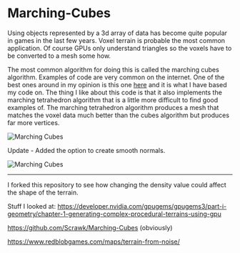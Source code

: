 # Marching-Cubes

Using objects represented by a 3d array of data has become quite popular in games in the last few years. Voxel terrain is probable the most common application. Of course GPUs only understand triangles so the voxels have to be converted to a mesh some how.

 
The most common algorithm for doing this is called the marching cubes algorithm. Examples of code are very common on the internet. One of the best ones around in my opinion is this one [here](http://www.siafoo.net/snippet/100) and it is what I have based my code on. The thing I like about this code is that it also implements the marching tetrahedron algorithm that is a little more difficult to find good examples of. The marching tetrahedron algorithm produces a mesh that matches the voxel data much better than the cubes algorithm but produces far more vertices.

![Marching Cubes](./Media/MarchingCubes2.png)

Update - Added the option to create smooth normals. 

![Marching Cubes](./Media/MarchingCubes3.png)


------------------------------------------------------------------------------------------------------------------
 I forked this repository to see how changing the density value could affect the shape of the terrain.
 
 Stuff I looked at:
 https://developer.nvidia.com/gpugems/gpugems3/part-i-geometry/chapter-1-generating-complex-procedural-terrains-using-gpu
 
 https://github.com/Scrawk/Marching-Cubes (obviously)
 
 https://www.redblobgames.com/maps/terrain-from-noise/
